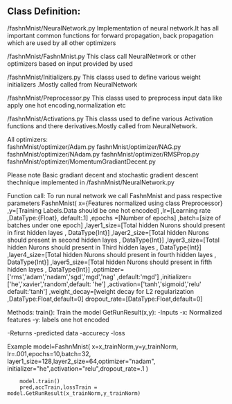 Class Definition:
-----------------
/fashnMnist/NeuralNetwork.py
		Implementation of neural network.It has all important common functions for forward propagation, back propagation
		which are used by all other optimizers

/fashnMnist/FashnMnist.py
		This class call NeuralNetwork or other optimizers based on input provided by used 
		
/fashnMnist/Initializers.py
		This classs used to define  various weight initializers .Mostly called from NeuralNetwork
		
/fashnMnist/Preprocessor.py
		This classs used to preprocess input data like apply one hot encoding,normalization etc
		
/fashnMnist/Activations.py
		This classs used to define  various Activation functions and there derivatives.Mostly called from NeuralNetwork.
		
All optimizers:		
		fashnMnist/optimizer/Adam.py
		fashnMnist/optimizer/NAG.py
		fashnMnist/optimizer/NAdam.py
		fashnMnist/optimizer/RMSProp.py
		fashnMnist/optimizer/MomentumGradiantDecent.py
		
Please note Basic gradiant decent and stochastic gradient descent thechnique implemented in /fashnMnist/NeuralNetwork.py



Function call:
	To run nural network we call FashnMnist and pass respective parameters
	FashnMnist(
		x={Features normalized using class Preprocessor}
		,y=[Training Labels.Data should be one hot encoded]
		,lr=[Learning rate ,DataType:{Float}, default:.1]
		,epochs =[Number of epochs]
		,batch=[size of batches under one epoch]
		,layer1_size=[Total hidden Nurons should present in first hidden layes , DataType{Int}]
		,layer2_size=[Total hidden Nurons should present in second hidden layes , DataType{Int}]
		,layer3_size=[Total hidden Nurons should present in Third hidden layes , DataType{Int}]
		,layer4_size=[Total hidden Nurons should present in fourth hidden layes , DataType{Int}]
		,layer5_size=[Total hidden Nurons should present in fifth hidden layes , DataType{Int}]
		,optimizer=['rms','adam','nadam','sgd','mgd','nag' ,default:'mgd']
		,initializer=['he','xavier','random',default: 'he']
		,activation=['tanh','sigmoid','relu' default:'tanh']
		,weight_decay=[weight decay for L2 regularization ,DataType:Float,default=0]
		dropout_rate=[DataType:Float,default=0]

Methods:
		train(): Train the model
		GetRunResult(x,y):
		-Inputs
		-x: Normalized features
		-y: labels one hot encoded

-Returns
		-predicted data
		-accurecy
		-loss
	

Example
		model=FashnMnist(
		x=x_trainNorm,y=y_trainNorm, lr=.001,epochs=10,batch=32,
		layer1_size=128,layer2_size=64,optimizer="nadam",
		initializer="he",activation="relu",dropout_rate=.1
		)

		model.train()
		pred,accTrain,lossTrain = model.GetRunResult(x_trainNorm,y_trainNorm)
        		